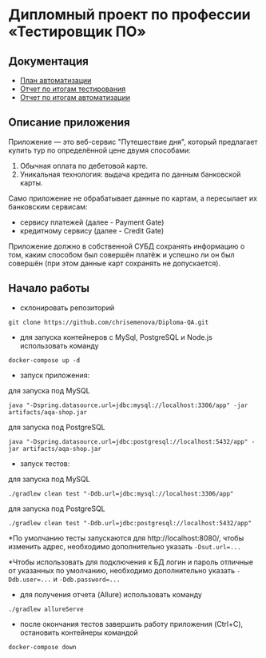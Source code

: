 # Дипломный проект по профессии «Тестировщик ПО»

## Документация

+ [План автоматизации](https://github.com/chrisemenova/Diploma-QA/blob/main/docs/Plan.md)
+ [Отчет по итогам тестирования](https://github.com/chrisemenova/Diploma-QA/blob/main/docs/Report.md)
+ [Отчет по итогам автоматизации](https://github.com/chrisemenova/Diploma-QA/blob/main/docs/Summary.md)

## Описание приложения
Приложение — это веб-сервис "Путешествие дня", который предлагает купить тур по определённой цене двумя способами:

1. Обычная оплата по дебетовой карте.
2. Уникальная технология: выдача кредита по данным банковской карты.

Само приложение не обрабатывает данные по картам, а пересылает их банковским сервисам:

+ сервису платежей (далее - Payment Gate)
+ кредитному сервису (далее - Credit Gate)

Приложение должно в собственной СУБД сохранять информацию о том, каким способом был совершён платёж и успешно ли он был совершён (при этом данные карт сохранять не допускается).

## Начало работы

+ склонировать репозиторий 
```
git clone https://github.com/chrisemenova/Diploma-QA.git
```

+ для запуска контейнеров с MySql, PostgreSQL и Node.js использовать команду 
```
docker-compose up -d
```

+ запуск приложения:

для запуска под MySQL
```  
java "-Dspring.datasource.url=jdbc:mysql://localhost:3306/app" -jar artifacts/aqa-shop.jar
```
  для запуска под PostgreSQL
```  
java "-Dspring.datasource.url=jdbc:postgresql://localhost:5432/app" -jar artifacts/aqa-shop.jar
```
+ запуск тестов:

для запуска под MySQL
```
./gradlew clean test "-Ddb.url=jdbc:mysql://localhost:3306/app"
```
   для запуска под PostgreSQL
    
```
./gradlew clean test "-Ddb.url=jdbc:postgresql://localhost:5432/app"
```  
  
*По умолчанию тесты запускаются для http://localhost:8080/, чтобы изменить адрес, необходимо дополнительно указать `-Dsut.url=...`
  
*Чтобы использовать для подключения к БД логин и пароль отличные от указанных по умолчанию, необходимо дополнительно указать `-Ddb.user=...` и `-Ddb.password=...`

+ для получения отчета (Allure) использовать команду 
```
./gradlew allureServe
```

+ после окончания тестов завершить работу приложения (Ctrl+C), остановить контейнеры командой 
```
docker-compose down
```
